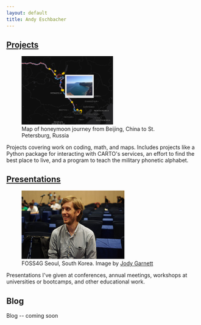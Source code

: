 ```yaml
---
layout: default
title: Andy Eschbacher
---
```


## [Projects](projects.html)

<div class="clearfix item-desc">
	<figure>
		<a href="/projects.html#honeymoon-mapping"><img src="/assets/img/honeymoon.png" alt="honeymoon map" width="240" /></a>
		<figcaption>Map of honeymoon journey from Beijing, China to St. Petersburg, Russia</figcaption>
	</figure>
	<div>Projects covering work on coding, math, and maps. Includes projects like a Python package for interacting with CARTO's services, an effort to find the best place to live, and a program to teach the military phonetic alphabet.</div>
</div>

## [Presentations](presentations.html)

<div class="clearfix item-desc">
	<figure>
		<img src="/assets/img/foss4g-seoul-2015.jpg" alt="Andy Eschbacher at FOSS4G Seoul, South Korea Sept 2015" />
		<figcaption>FOSS4G Seoul, South Korea. Image by <a href="http://www.how2map.com/2015/09/">Jody Garnett</a></figcaption>
	</figure>
	<div>Presentations I've given at conferences, annual meetings, workshops at universities or bootcamps, and other educational work.</div>
</div>

## Blog

Blog -- coming soon
